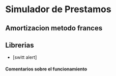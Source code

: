 # Simulador de Prestamos
## Amortizacion metodo frances
## Librerias
 - [switt alert]

#### Comentarios sobre el funcionamiento
